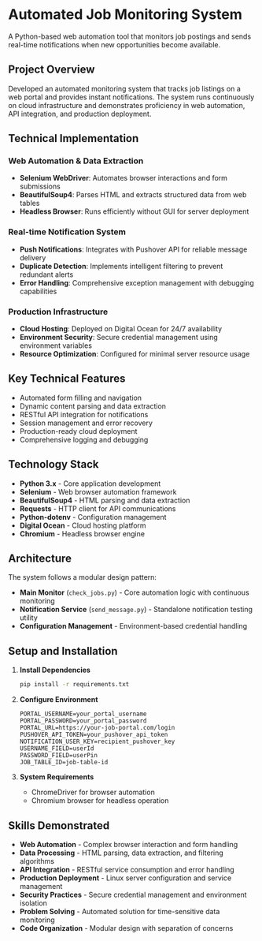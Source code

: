 # Automated Job Monitoring System

A Python-based web automation tool that monitors job postings and sends real-time notifications when new opportunities become available.

## Project Overview

Developed an automated monitoring system that tracks job listings on a web portal and provides instant notifications. The system runs continuously on cloud infrastructure and demonstrates proficiency in web automation, API integration, and production deployment.

## Technical Implementation

### Web Automation & Data Extraction

- **Selenium WebDriver**: Automates browser interactions and form submissions
- **BeautifulSoup4**: Parses HTML and extracts structured data from web tables
- **Headless Browser**: Runs efficiently without GUI for server deployment

### Real-time Notification System

- **Push Notifications**: Integrates with Pushover API for reliable message delivery
- **Duplicate Detection**: Implements intelligent filtering to prevent redundant alerts
- **Error Handling**: Comprehensive exception management with debugging capabilities

### Production Infrastructure

- **Cloud Hosting**: Deployed on Digital Ocean for 24/7 availability
- **Environment Security**: Secure credential management using environment variables
- **Resource Optimization**: Configured for minimal server resource usage

## Key Technical Features

- Automated form filling and navigation
- Dynamic content parsing and data extraction
- RESTful API integration for notifications
- Session management and error recovery
- Production-ready cloud deployment
- Comprehensive logging and debugging

## Technology Stack

- **Python 3.x** - Core application development
- **Selenium** - Web browser automation framework
- **BeautifulSoup4** - HTML parsing and data extraction
- **Requests** - HTTP client for API communications
- **Python-dotenv** - Configuration management
- **Digital Ocean** - Cloud hosting platform
- **Chromium** - Headless browser engine

## Architecture

The system follows a modular design pattern:

- **Main Monitor** (`check_jobs.py`) - Core automation logic with continuous monitoring
- **Notification Service** (`send_message.py`) - Standalone notification testing utility
- **Configuration Management** - Environment-based credential handling

## Setup and Installation

1. **Install Dependencies**

   ```bash
   pip install -r requirements.txt
   ```

2. **Configure Environment**

   ```
   PORTAL_USERNAME=your_portal_username
   PORTAL_PASSWORD=your_portal_password
   PORTAL_URL=https://your-job-portal.com/login
   PUSHOVER_API_TOKEN=your_pushover_api_token
   NOTIFICATION_USER_KEY=recipient_pushover_key
   USERNAME_FIELD=userId
   PASSWORD_FIELD=userPin
   JOB_TABLE_ID=job-table-id
   ```

3. **System Requirements**
   - ChromeDriver for browser automation
   - Chromium browser for headless operation

## Skills Demonstrated

- **Web Automation** - Complex browser interaction and form handling
- **Data Processing** - HTML parsing, data extraction, and filtering algorithms
- **API Integration** - RESTful service consumption and error handling
- **Production Deployment** - Linux server configuration and service management
- **Security Practices** - Secure credential management and environment isolation
- **Problem Solving** - Automated solution for time-sensitive data monitoring
- **Code Organization** - Modular design with separation of concerns
